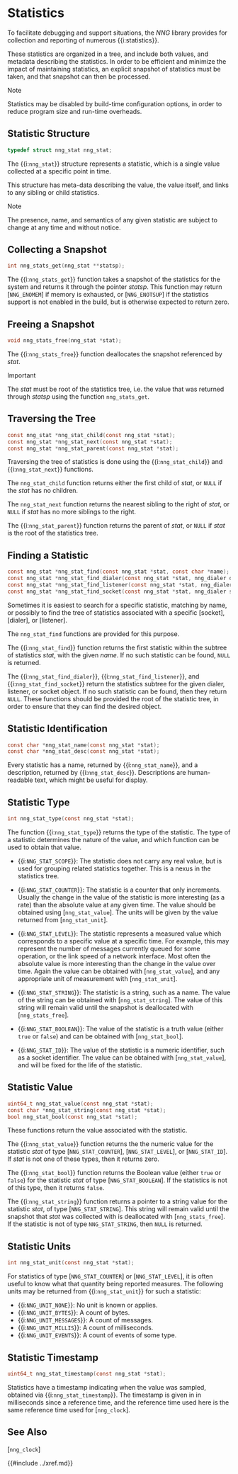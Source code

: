 # Statistics

To facilitate debugging and support situations, the _NNG_ library
provides for collection and reporting of numerous {{i:statistics}}.

These statistics are organized in a tree, and include both values,
and metadata describing the statistics. In order to be efficient and
minimize the impact of maintaining statistics, an explicit snapshot
of statistics must be taken, and that snapshot can then be processed.

> [!NOTE]
> Statistics may be disabled by build-time configuration options,
> in order to reduce program size and run-time overheads.

## Statistic Structure

```c
typedef struct nng_stat nng_stat;
```

The {{i:`nng_stat`}} structure represents a statistic, which is a single value
collected at a specific point in time.

This structure has meta-data describing the value, the value itself, and links
to any sibling or child statistics.

> [!NOTE]
> The presence, name, and semantics of any given statistic are
> subject to change at any time and without notice.

## Collecting a Snapshot

```c
int nng_stats_get(nng_stat **statsp);
```

The {{i:`nng_stats_get`}} function takes a snapshot of the statistics for
the system and returns it through the pointer _statsp_.
This function may return [`NNG_ENOMEM`] if memory is exhausted, or [`NNG_ENOTSUP`] if the statistics
support is not enabled in the build, but is otherwise expected to return zero.

## Freeing a Snapshot

```c
void nng_stats_free(nng_stat *stat);
```

The {{i:`nng_stats_free`}} function deallocates the snapshot referenced by _stat_.

> [!IMPORTANT]
> The _stat_ must be root of the statistics tree, i.e. the value that was returned
> through _statsp_ using the function `nng_stats_get`.

## Traversing the Tree

```c
const nng_stat *nng_stat_child(const nng_stat *stat);
const nng_stat *nng_stat_next(const nng_stat *stat);
const nng_stat *nng_stat_parent(const nng_stat *stat);
```

Traversing the tree of statistics is done using the {{i:`nng_stat_child`}} and
{{i:`nng_stat_next`}} functions.

The `nng_stat_child` function returns either the first child of _stat_,
or `NULL` if the _stat_ has no children.

The `nng_stat_next` function returns the nearest sibling to the right of _stat_,
or `NULL` if _stat_ has no more siblings to the right.

The {{i:`nng_stat_parent`}} function returns the parent of _stat_, or `NULL` if
_stat_ is the root of the statistics tree.

## Finding a Statistic

```c
const nng_stat *nng_stat_find(const nng_stat *stat, const char *name);
const nng_stat *nng_stat_find_dialer(const nng_stat *stat, nng_dialer dialer);
const nng_stat *nng_stat_find_listener(const nng_stat *stat, nng_dialer listener);
const nng_stat *nng_stat_find_socket(const nng_stat *stat, nng_dialer socket);
```

Sometimes it is easiest to search for a specific statistic, matching by name,
or possibly to find the tree of statistics associated with a specific [socket],
[dialer], or [listener].

The `nng_stat_find` functions are provided for this purpose.

The {{i:`nng_stat_find`}} function returns the first statistic within the subtree of
statistics _stat_, with the given _name_. If no such statistic can be found, `NULL`
is returned.

The {{i:`nng_stat_find_dialer`}}, {{i:`nng_stat_find_listener`}}, and {{i:`nng_stat_find_socket`}}
return the statistics subtree for the given dialer, listener, or socket object. If no such
statistic can be found, then they return `NULL`.
These functions should be provided the root of the statistic tree, in order to ensure
that they can find the desired object.

## Statistic Identification

```c
const char *nng_stat_name(const nng_stat *stat);
const char *nng_stat_desc(const nng_stat *stat);
```

Every statistic has a name, returned by {{i:`nng_stat_name`}}, and a description, returned by
{{i:`nng_stat_desc`}}. Descriptions are human-readable text, which might be useful for display.

## Statistic Type

```c
int nng_stat_type(const nng_stat *stat);
```

The function {{i:`nng_stat_type`}} returns the type of the statistic.
The type of a statistic determines the nature of the value, and which
function can be used to obtain that value.

- {{i:`NNG_STAT_SCOPE`}}: <a name="NNG_STAT_SCOPE"></a>
  The statistic does not carry any real value, but is
  used for grouping related statistics together. This is a nexus in the
  statistics tree.

- {{i:`NNG_STAT_COUNTER`}}: <a name="NNG_STAT_COUNTER"></a>
  The statistic is a counter that only increments.
  Usually the change in the value of the statistic is more interesting
  (as a rate) than the absolute value at any given time. The value should
  be obtained using [`nng_stat_value`].
  The units will be given by the value returned from [`nng_stat_unit`].

- {{i:`NNG_STAT_LEVEL`}}: <a name="NNG_STAT_LEVEL"></a>
  The statistic represents a measured value which corresponds
  to a specific value at a specific time. For example, this may represent the
  number of messages currently queued for some operation, or the link speed
  of a network interface. Most often the absolute value is more interesting
  than the change in the value over time. Again the value can be obtained with
  [`nng_stat_value`], and any appropriate unit of measurement
  with [`nng_stat_unit`].

- {{i:`NNG_STAT_STRING`}}: <a name="NNG_STAT_STRING"></a>
  The statistic is a string, such as a name. The value
  of the string can be obtained with [`nng_stat_string`].
  The value of this string
  will remain valid until the snapshot is deallocated with [`nng_stats_free`].

- {{i:`NNG_STAT_BOOLEAN`}}: <a name="NNG_STAT_BOOLEAN"></a>
  The value of the statistic is a truth value (either `true`
  or `false`) and can be obtained with [`nng_stat_bool`].

- {{i:`NNG_STAT_ID`}}: <a name="NNG_STAT_ID"></a>
  The value of the statistic is a numeric identifier, such as a socket
  identifier. The value can be obtained with [`nng_stat_value`],
  and will be fixed for the life of the statistic.

## Statistic Value

```c
uint64_t nng_stat_value(const nng_stat *stat);
const char *nng_stat_string(const nng_stat *stat);
bool nng_stat_bool(const nng_stat *stat);
```

These functions return the value associated with the statistic.

The {{i:`nng_stat_value`}} function returns the the numeric value for the statistic _stat_
of type [`NNG_STAT_COUNTER`], [`NNG_STAT_LEVEL`], or [`NNG_STAT_ID`].
If _stat_ is not one of these types, then it returns zero.

The {{i:`nng_stat_bool`}} function returns the Boolean value (either `true` or `false`) for the statistic _stat_ of
type [`NNG_STAT_BOOLEAN`]. If the statistics is not of this type, then it returns `false`.

The {{i:`nng_stat_string`}} function returns a pointer to a string value for the statistic _stat_,
of type [`NNG_STAT_STRING`]. This string will remain valid until the snapshot that
_stat_ was collected with is deallocated with [`nng_stats_free`]. If the statistic
is not of type `NNG_STAT_STRING`, then `NULL` is returned.

## Statistic Units

```c
int nng_stat_unit(const nng_stat *stat);
```

For statistics of type [`NNG_STAT_COUNTER`] or [`NNG_STAT_LEVEL`],
it is often useful to know what that quantity being reported measures.
The following units may be returned from {{i:`nng_stat_unit`}} for such a statistic:

- {{i:`NNG_UNIT_NONE`}}: No unit is known or applies.
- {{i:`NNG_UNIT_BYTES`}}: A count of bytes.
- {{i:`NNG_UNIT_MESSAGES`}}: A count of messages.
- {{i:`NNG_UNIT_MILLIS`}}: A count of milliseconds.
- {{i:`NNG_UNIT_EVENTS`}}: A count of events of some type.

## Statistic Timestamp

```c
uint64_t nng_stat_timestamp(const nng_stat *stat);
```

Statistics have a timestamp indicating when the value was sampled,
obtained via {{i:`nng_stat_timestamp`}}. The timestamp is given in
in milliseconds since a reference time, and the reference time used
here is the same reference time used for [`nng_clock`].

## See Also

[`nng_clock`]

{{#include ../xref.md}}
